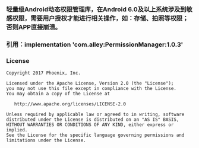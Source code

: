 ### 轻量级Android动态权限管理库，在Android 6.0及以上系统涉及到敏感权限，需要用户授权才能进行相关操作，如：存储、拍照等权限；否则APP直接崩溃。

### 引用：implementation 'com.alley:PermissionManager:1.0.3'

### License
```
Copyright 2017 Phoenix, Inc.

Licensed under the Apache License, Version 2.0 (the "License");
you may not use this file except in compliance with the License.
You may obtain a copy of the License at

   http://www.apache.org/licenses/LICENSE-2.0

Unless required by applicable law or agreed to in writing, software
distributed under the License is distributed on an "AS IS" BASIS,
WITHOUT WARRANTIES OR CONDITIONS OF ANY KIND, either express or implied.
See the License for the specific language governing permissions and
limitations under the License.
```